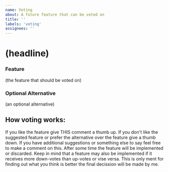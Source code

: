 ```yaml
---
name: Voting
about: A future feature that can be voted on
title: ''
labels: 'voting'
assignees: ''
---
```


# (headline)
### Feature
(the feature that should be voted on)

### Optional Alternative
(an optional alternative)

## How voting works:
If you like the feature give THIS comment a thumb up. If you don't like the suggested feature or prefer the alternative over the feature give a thumb down. If you have additional suggestions or something else to say feel free to make a comment on this. After some time the feature will be implemented or discarded. Keep in mind that a feature may also be implemented if it receives more down-votes than up-votes or vise versa. This is only ment for finding out what you think is better the final decission will be made by me.
